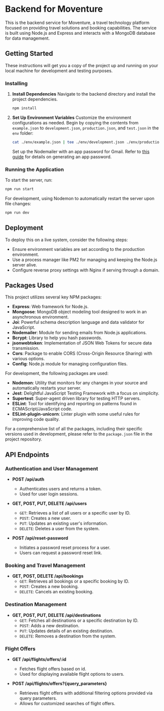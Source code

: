 # Backend for Moventure
This is the backend service for Moventure, a travel technology platform focused on providing travel solutions and booking capabilities. The service is built using Node.js and Express and interacts with a MongoDB database for data management.

## Getting Started
These instructions will get you a copy of the project up and running on your local machine for development and testing purposes.

### Installing
1. **Install Dependencies**
   Navigate to the backend directory and install the project dependencies.
   ```bash
   npm install
   ```

2. **Set Up Environment Variables**
   Customize the environment configurations as needed. Begin by copying the contents from `example.json` to `development.json`, `production.json`, and `test.json` in the `env` folder:
   ```bash
   cat ./env/example.json | tee ./env/development.json ./env/production.json ./env/test.json > /dev/null
   ```
   Set up the Nodemailer with an app password for Gmail. Refer to [this guide](https://medium.com/@y.mehnati_49486/how-to-send-an-email-from-your-gmail-account-with-nodemailer-837bf09a7628) for details on generating an app password.

### Running the Application
To start the server, run:
```bash
npm run start
```
For development, using Nodemon to automatically restart the server upon file changes:
```bash
npm run dev
```

## Deployment
To deploy this on a live system, consider the following steps:
- Ensure environment variables are set according to the production environment.
- Use a process manager like PM2 for managing and keeping the Node.js server alive.
- Configure reverse proxy settings with Nginx if serving through a domain.

## Packages Used
This project utilizes several key NPM packages:

- **Express**: Web framework for Node.js.
- **Mongoose**: MongoDB object modeling tool designed to work in an asynchronous environment.
- **Joi**: Powerful schema description language and data validator for JavaScript.
- **Nodemailer**: Module for sending emails from Node.js applications.
- **Bcrypt**: Library to help you hash passwords.
- **jsonwebtoken**: Implementation of JSON Web Tokens for secure data transmission.
- **Cors**: Package to enable CORS (Cross-Origin Resource Sharing) with various options.
- **Config**: Node.js module for managing configuration files.

For development, the following packages are used:
- **Nodemon**: Utility that monitors for any changes in your source and automatically restarts your server.
- **Jest**: Delightful JavaScript Testing Framework with a focus on simplicity.
- **Supertest**: Super-agent driven library for testing HTTP servers.
- **ESLint**: Tool for identifying and reporting on patterns found in ECMAScript/JavaScript code.
- **ESLint-plugin-unicorn**: Linter plugin with some useful rules for improving code quality.

For a comprehensive list of all the packages, including their specific versions used in development, please refer to the `package.json` file in the project repository.

## API Endpoints

### Authentication and User Management

- **POST /api/auth**
  - Authenticates users and returns a token.
  - Used for user login sessions.

- **GET, POST, PUT, DELETE /api/users**
  - `GET`: Retrieves a list of all users or a specific user by ID.
  - `POST`: Creates a new user.
  - `PUT`: Updates an existing user's information.
  - `DELETE`: Deletes a user from the system.

- **POST /api/reset-password**
  - Initiates a password reset process for a user.
  - Users can request a password reset link.

### Booking and Travel Management

- **GET, POST, DELETE /api/bookings**
  - `GET`: Retrieves all bookings or a specific booking by ID.
  - `POST`: Creates a new booking.
  - `DELETE`: Cancels an existing booking.

### Destination Management

- **GET, POST, PUT, DELETE /api/destinations**
  - `GET`: Fetches all destinations or a specific destination by ID.
  - `POST`: Adds a new destination.
  - `PUT`: Updates details of an existing destination.
  - `DELETE`: Removes a destination from the system.

### Flight Offers

- **GET /api/flights/offers/:id**
  - Fetches flight offers based on id.
  - Used for displaying available flight options to users.

- **POST /api/flights/offers?{query_parameters}**
  - Retrieves flight offers with additional filtering options provided via query parameters.
  - Allows for customized searches of flight offers.
